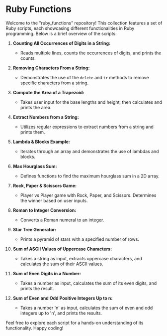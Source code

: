 # Ruby Functions

Welcome to the "ruby_functions" repository! This collection features a set of Ruby scripts, each showcasing different functionalities in Ruby programming. Below is a brief overview of the scripts:

1. **Counting All Occurrences of Digits in a String:**
   - Reads multiple lines, counts the occurrences of digits, and prints the counts.

2. **Removing Characters From a String:**
   - Demonstrates the use of the `delete` and `tr` methods to remove specific characters from a string.

3. **Compute the Area of a Trapezoid:**
   - Takes user input for the base lengths and height, then calculates and prints the area.

4. **Extract Numbers from a String:**
   - Utilizes regular expressions to extract numbers from a string and prints them.

5. **Lambda & Blocks Example:**
   - Iterates through an array and demonstrates the use of lambdas and blocks.

6. **Max Hourglass Sum:**
   - Defines functions to find the maximum hourglass sum in a 2D array.

7. **Rock, Paper & Scissors Game:**
   - Player vs Player game with Rock, Paper, and Scissors. Determines the winner based on user inputs.

8. **Roman to Integer Conversion:**
   - Converts a Roman numeral to an integer.

9. **Star Tree Generator:**
   - Prints a pyramid of stars with a specified number of rows.

10. **Sum of ASCII Values of Uppercase Characters:**
    - Takes a string as input, extracts uppercase characters, and calculates the sum of their ASCII values.

11. **Sum of Even Digits in a Number:**
    - Takes a number as input, calculates the sum of its even digits, and prints the result.

12. **Sum of Even and Odd Positive Integers Up to n:**
    - Takes a number 'n' as input, calculates the sum of even and odd integers up to 'n', and prints the results.

Feel free to explore each script for a hands-on understanding of its functionality. Happy coding!
